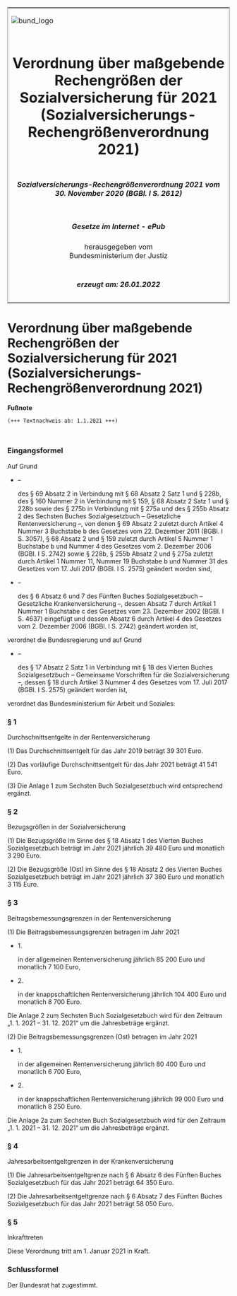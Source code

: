 <span id="DECKBLATT.html"></span>

<table border="0" frame="border" width="100%">

<tr valign="top">

<td align="left">

![bund\_logo](BfJ_2021_Web_de_de.gif)

</td>

<td align="right">

 

</td>

</tr>

<tr align="center" valign="middle">

<td colspan="2">

# Verordnung über maßgebende Rechengrößen der Sozialversicherung für 2021 (Sozialversicherungs-Rechengrößenverordnung 2021)

</td>

</tr>

<tr align="center" valign="middle">

<td colspan="2">

##### Sozialversicherungs-Rechengrößenverordnung 2021 vom 30. November 2020 (BGBl. I S. 2612)

</td>

</tr>

<tr align="center" valign="middle">

<td colspan="2">

  
  

##### Gesetze im Internet - ePub  
  
herausgegeben vom  
Bundesministerium der Justiz

</td>

</tr>

<tr align="center" valign="bottom">

<td colspan="2">

  
  

##### erzeugt am: 26.01.2022

</td>

</tr>

</table>

<span id="BJNR261200020.html"></span>

# Verordnung über maßgebende Rechengrößen der Sozialversicherung für 2021 (Sozialversicherungs-Rechengrößenverordnung 2021)

<div>

  
**Fußnote**

<div class="jnhtml">

<div>

<div class="jurAbsatz">

  

``` 
(+++ Textnachweis ab: 1.1.2021 +++)

 
```

</div>

</div>

</div>

</div>

<span id="BJNR261200020BJNE000100000.html"></span>

### Eingangsformel  

<div>

<div class="jnhtml">

<div>

<div class="jurAbsatz">

Auf Grund

  - –
    
    <div>
    
    des § 69 Absatz 2 in Verbindung mit § 68 Absatz 2 Satz 1 und § 228b,
    des § 160 Nummer 2 in Verbindung mit § 159, § 68 Absatz 2 Satz 1 und
    § 228b sowie des § 275b in Verbindung mit § 275a und des § 255b
    Absatz 2 des Sechsten Buches Sozialgesetzbuch – Gesetzliche
    Rentenversicherung –, von denen § 69 Absatz 2 zuletzt durch Artikel
    4 Nummer 3 Buchstabe b des Gesetzes vom 22. Dezember 2011 (BGBl. I
    S. 3057), § 68 Absatz 2 und § 159 zuletzt durch Artikel 5 Nummer 1
    Buchstabe b und Nummer 4 des Gesetzes vom 2. Dezember 2006 (BGBl. I
    S. 2742) sowie § 228b, § 255b Absatz 2 und § 275a zuletzt durch
    Artikel 1 Nummer 11, Nummer 19 Buchstabe b und Nummer 31 des
    Gesetzes vom 17. Juli 2017 (BGBl. I S. 2575) geändert worden sind,
    
    </div>

  - –
    
    <div>
    
    des § 6 Absatz 6 und 7 des Fünften Buches Sozialgesetzbuch –
    Gesetzliche Krankenversicherung –, dessen Absatz 7 durch Artikel 1
    Nummer 1 Buchstabe c des Gesetzes vom 23. Dezember 2002 (BGBl. I S.
    4637) eingefügt und dessen Absatz 6 durch Artikel 4 des Gesetzes vom
    2. Dezember 2006 (BGBl. I S. 2742) geändert worden ist,
    
    </div>

verordnet die Bundesregierung und auf Grund

  - –
    
    <div>
    
    des § 17 Absatz 2 Satz 1 in Verbindung mit § 18 des Vierten Buches
    Sozialgesetzbuch – Gemeinsame Vorschriften für die
    Sozialversicherung –, dessen § 18 durch Artikel 3 Nummer 4 des
    Gesetzes vom 17. Juli 2017 (BGBl. I S. 2575) geändert worden ist,
    
    </div>

verordnet das Bundesministerium für Arbeit und Soziales:

</div>

</div>

</div>

</div>

<span id="BJNR261200020BJNE000200000.html"></span>

### § 1  
Durchschnittsentgelte in der Rentenversicherung

<div>

<div class="jnhtml">

<div>

<div class="jurAbsatz">

(1) Das Durchschnittsentgelt für das Jahr 2019 beträgt 39 301 Euro.

</div>

<div class="jurAbsatz">

(2) Das vorläufige Durchschnittsentgelt für das Jahr 2021 beträgt 41 541
Euro.

</div>

<div class="jurAbsatz">

(3) Die Anlage 1 zum Sechsten Buch Sozialgesetzbuch wird entsprechend
ergänzt.

</div>

</div>

</div>

</div>

<span id="BJNR261200020BJNE000300000.html"></span>

### § 2  
Bezugsgrößen in der Sozialversicherung

<div>

<div class="jnhtml">

<div>

<div class="jurAbsatz">

(1) Die Bezugsgröße im Sinne des § 18 Absatz 1 des Vierten Buches
Sozialgesetzbuch beträgt im Jahr 2021 jährlich 39 480 Euro und monatlich
3 290 Euro.

</div>

<div class="jurAbsatz">

(2) Die Bezugsgröße (Ost) im Sinne des § 18 Absatz 2 des Vierten Buches
Sozialgesetzbuch beträgt im Jahr 2021 jährlich 37 380 Euro und monatlich
3 115 Euro.

</div>

</div>

</div>

</div>

<span id="BJNR261200020BJNE000400000.html"></span>

### § 3  
Beitragsbemessungsgrenzen in der Rentenversicherung

<div>

<div class="jnhtml">

<div>

<div class="jurAbsatz">

(1) Die Beitragsbemessungsgrenzen betragen im Jahr 2021

  - 1\.
    
    <div>
    
    in der allgemeinen Rentenversicherung jährlich 85 200 Euro und
    monatlich 7 100 Euro,
    
    </div>

  - 2\.
    
    <div>
    
    in der knappschaftlichen Rentenversicherung jährlich 104 400 Euro
    und monatlich 8 700 Euro.
    
    </div>

Die Anlage 2 zum Sechsten Buch Sozialgesetzbuch wird für den Zeitraum
„1. 1. 2021 – 31. 12. 2021“ um die Jahresbeträge ergänzt.

</div>

<div class="jurAbsatz">

(2) Die Beitragsbemessungsgrenzen (Ost) betragen im Jahr 2021

  - 1\.
    
    <div>
    
    in der allgemeinen Rentenversicherung jährlich 80 400 Euro und
    monatlich 6 700 Euro,
    
    </div>

  - 2\.
    
    <div>
    
    in der knappschaftlichen Rentenversicherung jährlich 99 000 Euro und
    monatlich 8 250 Euro.
    
    </div>

Die Anlage 2a zum Sechsten Buch Sozialgesetzbuch wird für den Zeitraum
„1. 1. 2021 – 31. 12. 2021“ um die Jahresbeträge ergänzt.

</div>

</div>

</div>

</div>

<span id="BJNR261200020BJNE000500000.html"></span>

### § 4  
Jahresarbeitsentgeltgrenzen in der Krankenversicherung

<div>

<div class="jnhtml">

<div>

<div class="jurAbsatz">

(1) Die Jahresarbeitsentgeltgrenze nach § 6 Absatz 6 des Fünften Buches
Sozialgesetzbuch für das Jahr 2021 beträgt 64 350 Euro.

</div>

<div class="jurAbsatz">

(2) Die Jahresarbeitsentgeltgrenze nach § 6 Absatz 7 des Fünften Buches
Sozialgesetzbuch für das Jahr 2021 beträgt 58 050 Euro.

</div>

</div>

</div>

</div>

<span id="BJNR261200020BJNE000600000.html"></span>

### § 5  
Inkrafttreten

<div>

<div class="jnhtml">

<div>

<div class="jurAbsatz">

Diese Verordnung tritt am 1. Januar 2021 in Kraft.

</div>

</div>

</div>

</div>

<span id="BJNR261200020BJNE000700000.html"></span>

### Schlussformel  

<div>

<div class="jnhtml">

<div>

<div class="jurAbsatz">

Der Bundesrat hat zugestimmt.

</div>

</div>

</div>

</div>
